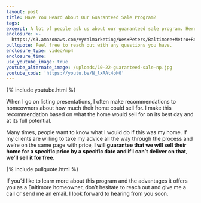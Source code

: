 ```yaml
---
layout: post
title: Have You Heard About Our Guaranteed Sale Program?
tags:
excerpt: A lot of people ask us about our guaranteed sale program. Here’s how it works.
enclosure: >-
  https://s3.amazonaws.com/vyralmarketing/Wes+Peters/Baltimore+Metro+Real+Estate-+Have+You+Heard+About+Our+Guaranteed+Sale+Program%253F.mp4
pullquote: Feel free to reach out with any questions you have.
enclosure_type: video/mp4
enclosure_time:
use_youtube_image: true
youtube_alternate_image: /uploads/10-22-guaranteed-sale-np.jpg
youtube_code: 'https://youtu.be/N_lxRAt4oH0'
---
```


{% include youtube.html %}

When I go on listing presentations, I often make recommendations to homeowners about how much their home could sell for. I make this recommendation based on what the home would sell for on its best day and at its full potential.

Many times, people want to know what I would do if this was my home. If my clients are willing to take my advice all the way through the process and we’re on the same page with price, **I will guarantee that we will sell their home for a specific price by a specific date and if I can’t deliver on that, we’ll sell it for free.**

{% include pullquote.html %}

If you’d like to learn more about this program and the advantages it offers you as a Baltimore homeowner, don’t hesitate to reach out and give me a call or send me an email. I look forward to hearing from you soon.